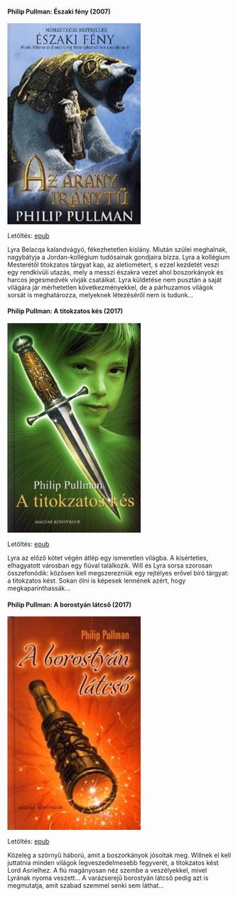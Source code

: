 #### <a name="id_1219">Philip Pullman: Északi fény (2007)</a>
<img src="https://github.com/BercziSandor/calibre_lib/raw/main/Philip%20Pullman/Eszaki%20feny%20%281219%29/cover.jpg" alt="cover" width="300"/>

Letöltés: [epub](https://github.com/BercziSandor/calibre_lib/raw/main/Philip%20Pullman/Eszaki%20feny%20%281219%29/Eszaki%20feny%20-%20Philip%20Pullman.epub)
<p class="description">Lyra Belacqa kalandvágyó, fékezhetetlen kislány. Miután szülei meghalnak, nagybátyja a Jordan-kollégium tudósainak gondjaira bízza. Lyra a kollégium Mesterétől titokzatos tárgyat kap, az aletiométert, s ezzel kezdetét veszi egy rendkívüli utazás, mely a messzi északra vezet ahol boszorkányok és harcos jegesmedvék vívják csatáikat. Lyra küldetése nem pusztán a saját világára jár mérhetetlen következményekkel, de a párhuzamos világok sorsát is meghatározza, melyeknek létezéséről nem is tudunk…</p>

#### <a name="id_1220">Philip Pullman: A titokzatos kés (2017)</a>
<img src="https://github.com/BercziSandor/calibre_lib/raw/main/Philip%20Pullman/A%20titokzatos%20kes%20%281220%29/cover.jpg" alt="cover" width="300"/>

Letöltés: [epub](https://github.com/BercziSandor/calibre_lib/raw/main/Philip%20Pullman/A%20titokzatos%20kes%20%281220%29/A%20titokzatos%20kes%20-%20Philip%20Pullman.epub)
<p class="description">Lyra az előző kötet végén átlép egy ismeretlen világba. A kísérteties, elhagyatott városban egy fiúval találkozik. Will és Lyra sorsa szorosan összefonódik: közösen kell megszerezniük egy rejtélyes erővel bíró tárgyat: a titokzatos kést. Sokan ölni is képesek lennének azért, hogy megkaparinthassák…</p>

#### <a name="id_1221">Philip Pullman: A borostyán látcső (2017)</a>
<img src="https://github.com/BercziSandor/calibre_lib/raw/main/Philip%20Pullman/A%20borostyan%20latcso%20%281221%29/cover.jpg" alt="cover" width="300"/>

Letöltés: [epub](https://github.com/BercziSandor/calibre_lib/raw/main/Philip%20Pullman/A%20borostyan%20latcso%20%281221%29/A%20borostyan%20latcso%20-%20Philip%20Pullman.epub)
<p class="description">Közeleg a szörnyű háború, amit a boszorkányok jósoltak meg. Willnek el kell juttatnia minden világok legveszedelmesebb fegyverét, a titokzatos kést Lord Asrielhez. A fiú magányosan néz szembe a veszélyekkel, mivel Lyrának nyoma veszett… A varázserejű borostyán látcső pedig azt is megmutatja, amit szabad szemmel senki sem láthat…</p>

